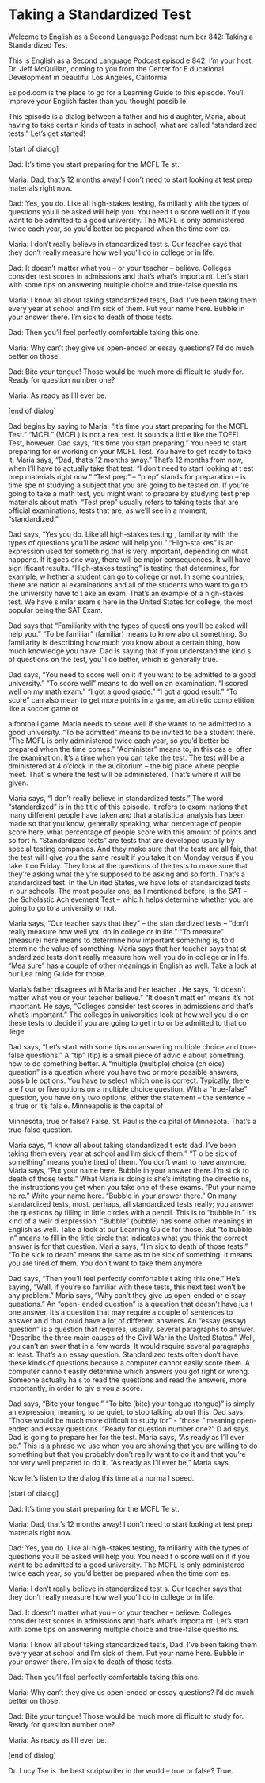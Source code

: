 # Taking a Standardized Test

Welcome to English as a Second Language Podcast num ber 842: Taking a Standardized Test

This is English as a Second Language Podcast episod e 842. I’m your host, Dr. Jeff McQuillan, coming to you from the Center for E ducational Development in beautiful Los Angeles, California.

Eslpod.com is the place to go for a Learning Guide to this episode. You’ll improve your English faster than you thought possib le.

This episode is a dialog between a father and his d aughter, Maria, about having to take certain kinds of tests in school, what are called “standardized tests.” Let’s get started!

[start of dialog]

Dad:  It’s time you start preparing for the MCFL Te st.

Maria:  Dad, that’s 12 months away! I don’t need to  start looking at test prep materials right now.

Dad:  Yes, you do. Like all high-stakes testing, fa miliarity with the types of questions you’ll be asked will help you. You need t o score well on it if you want to be admitted to a good university. The MCFL is only administered twice each year, so you’d better be prepared when the time com es.

Maria:  I don’t really believe in standardized test s. Our teacher says that they don’t really measure how well you’ll do in college or in life.

Dad:  It doesn’t matter what you – or your teacher – believe. Colleges consider test scores in admissions and that’s what’s importa nt. Let’s start with some tips on answering multiple choice and true-false questio ns.

Maria:  I know all about taking standardized tests,  Dad. I’ve been taking them every year at school and I’m sick of them. Put your  name here. Bubble in your answer there. I’m sick to death of those tests.

Dad:  Then you’ll feel perfectly comfortable taking  this one.

Maria:  Why can’t they give us open-ended or essay questions? I’d do much better on those.

Dad:  Bite your tongue! Those would be much more di fficult to study for. Ready for question number one?

Maria:  As ready as I’ll ever be.

[end of dialog]

Dad begins by saying to Maria, “It’s time you start  preparing for the MCFL Test.” “MCFL” (MCFL) is not a real test. It sounds a littl e like the TOEFL Test, however. Dad says, “It’s time you start preparing.” You need  to start preparing for or working on your MCFL Test. You have to get ready to  take it. Maria says, “Dad, that’s 12 months away.” That’s 12 months from now, when I’ll have to actually take that test. “I don’t need to start looking at t est prep materials right now.” “Test prep” – “prep” stands for preparation – is time spe nt studying a subject that you are going to be tested on. If you’re going to take a math test, you might want to prepare by studying test prep materials about math.  “Test prep” usually refers to taking tests that are official examinations, tests that are, as we’ll see in a moment, “standardized.”

Dad says, “Yes you do. Like all high-stakes testing , familiarity with the types of questions you’ll be asked will help you.” “High-sta kes” is an expression used for something that is very important, depending on what  happens. If it goes one way, there will be major consequences. It will have sign ificant results. “High-stakes testing” is testing that determines, for example, w hether a student can go to college or not. In some countries, there are nation al examinations and all of the students who want to go to the university have to t ake an exam. That’s an example of a high-stakes test. We have similar exam s here in the United States for college, the most popular being the SAT Exam.

Dad says that “Familiarity with the types of questi ons you’ll be asked will help you.” “To be familiar” (familiar) means to know abo ut something. So, familiarity is describing how much you know about a certain thing,  how much knowledge you have. Dad is saying that if you understand the kind s of questions on the test, you’ll do better, which is generally true.

Dad says, “You need to score well on it if you want  to be admitted to a good university.” “To score well” means to do well on an  examination. “I scored well on my math exam.” “I got a good grade.” “I got a good result.” “To score” can also mean to get more points in a game, an athletic comp etition like a soccer game or

a football game. Maria needs to score well if she wants to be admitted to a good university. “To be admitted” means to be invited to  be a student there. “The MCFL is only administered twice each year, so you’d  better be prepared when the time comes.” “Administer” means to, in this cas e, offer the examination. It’s a time when you can take the test. The test will be a dministered at 4 o’clock in the auditorium – the big place where people meet. That’ s where the test will be administered. That’s where it will be given.

Maria says, “I don’t really believe in standardized  tests.” The word “standardized” is in the title of this episode. It refers to exami nations that many different people have taken and that a statistical analysis has been  made so that you know, generally speaking, what percentage of people score  here, what percentage of people score with this amount of points and so fort h. “Standardized tests” are tests that are developed usually by special testing  companies. And they make sure that the tests are all fair, that the test wil l give you the same result if you take it on Monday versus if you take it on Friday. They look at the questions of the tests to make sure that they’re asking what the y’re supposed to be asking and so forth. That’s a standardized test. In the Un ited States, we have lots of standardized tests in our schools. The most popular  one, as I mentioned before, is the SAT – the Scholastic Achievement Test – whic h helps determine whether you are going to go to a university or not.

Maria says, “Our teacher says that they” – the stan dardized tests – “don’t really measure how well you do in college or in life.” “To  measure” (measure) here means to determine how important something is, to d etermine the value of something. Maria says that her teacher says that st andardized tests don’t really measure how well you do in college or in life. “Mea sure” has a couple of other meanings in English as well. Take a look at our Lea rning Guide for those.

Maria’s father disagrees with Maria and her teacher . He says, “It doesn’t matter what you or your teacher believe.” “It doesn’t matt er” means it’s not important. He says, “Colleges consider test scores in admissions and that’s what’s important.” The colleges in universities look at how well you d o on these tests to decide if you are going to get into or be admitted to that co llege.

Dad says, “Let’s start with some tips on answering multiple choice and true-false questions.” A “tip” (tip) is a small piece of advic e about something, how to do something better. A “multiple (multiple) choice (ch oice) question” is a question where you have two or more possible answers, possib le options. You have to select which one is correct. Typically, there are f our or five options on a multiple choice question. With a “true-false” question, you have only two options, either the statement – the sentence – is true or it’s fals e. Minneapolis is the capital of

Minnesota, true or false? False. St. Paul is the ca pital of Minnesota. That’s a true-false question.

Maria says, “I know all about taking standardized t ests dad. I’ve been taking them every year at school and I’m sick of them.” “T o be sick of something” means you’re tired of them. You don’t want to have anymore. Maria says, “Put your name here. Bubble in your answer there. I’m si ck to death of those tests.” What Maria is doing is she’s imitating the directio ns, the instructions you get when you take one of these exams. “Put your name he re.” Write your name here. “Bubble in your answer there.” On many standardized  tests, most, perhaps, all standardized tests really; you answer the questions  by filling in little circles with a pencil. This is to “bubble in.” It’s kind of a weir d expression. “Bubble” (bubble) has some other meanings in English as well. Take a look at our Learning Guide for those. But “to bubble in” means to fill in the little circle that indicates what you think the correct answer is for that question. Mari a says, “I’m sick to death of those tests.” “To be sick to death” means the same as to be sick of something. It means you are tired of them. You don’t want to take  them anymore.

Dad says, “Then you’ll feel perfectly comfortable t aking this one.” He’s saying, “Well, if you’re so familiar with these tests, this  next test won’t be any problem.” Maria says, “Why can’t they give us open-ended or e ssay questions.” An “open- ended question” is a question that doesn’t have jus t one answer. It’s a question that may require a couple of sentences to answer an d that could have a lot of different answers. An “essay (essay) question” is a  question that requires, usually, several paragraphs to answer. “Describe the three main causes of the Civil War in the United States.” Well, you can’t an swer that in a few words. It would require several paragraphs at least. That’s a n essay question. Standardized tests often don’t have these kinds of questions because a computer cannot easily score them. A computer canno t easily determine which answers you got right or wrong. Someone actually ha s to read the questions and read the answers, more importantly, in order to giv e you a score.

Dad says, “Bite your tongue.” “To bite (bite) your tongue (tongue)” is simply an expression, meaning to be quiet, to stop talking ab out this. Dad says, “Those would be much more difficult to study for” - “those ” meaning open-ended and essay questions. “Ready for question number one?” D ad says. Dad is going to prepare her for the test. Maria says, “As ready as I’ll ever be.” This is a phrase we use when you are showing that you are willing to  do something but that you probably don’t really want to do it and that you’re  not very well prepared to do it. “As ready as I’ll ever be,” Maria says.

Now let’s listen to the dialog this time at a norma l speed.

[start of dialog]

Dad:  It’s time you start preparing for the MCFL Te st.

Maria:  Dad, that’s 12 months away! I don’t need to  start looking at test prep materials right now.

Dad:  Yes, you do. Like all high-stakes testing, fa miliarity with the types of questions you’ll be asked will help you. You need t o score well on it if you want to be admitted to a good university. The MCFL is only administered twice each year, so you’d better be prepared when the time com es.

Maria:  I don’t really believe in standardized test s. Our teacher says that they don’t really measure how well you’ll do in college or in life.

Dad:  It doesn’t matter what you – or your teacher – believe. Colleges consider test scores in admissions and that’s what’s importa nt. Let’s start with some tips on answering multiple choice and true-false questio ns.

Maria:  I know all about taking standardized tests,  Dad. I’ve been taking them every year at school and I’m sick of them. Put your  name here. Bubble in your answer there. I’m sick to death of those tests.

Dad:  Then you’ll feel perfectly comfortable taking  this one.

Maria:  Why can’t they give us open-ended or essay questions? I’d do much better on those.

Dad:  Bite your tongue! Those would be much more di fficult to study for. Ready for question number one?

Maria:  As ready as I’ll ever be.

[end of dialog]

Dr. Lucy Tse is the best scriptwriter in the world – true or false? True.



